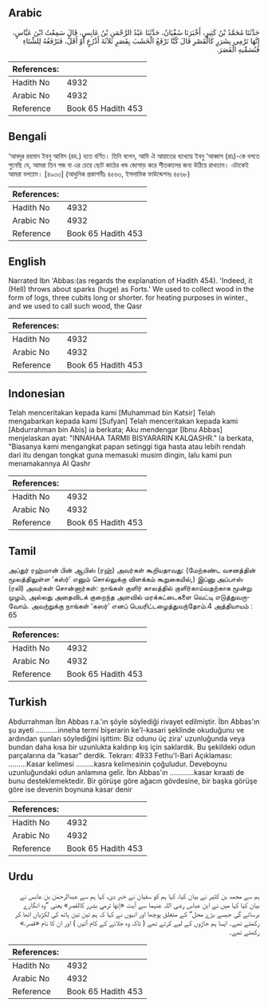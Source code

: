 ## Arabic


<div dir="rtl" lang="ar" style={{fontSize:'larger',backgroundColor:'#f8f9fa',padding:20}}>
حَدَّثَنَا مُحَمَّدُ بْنُ كَثِيرٍ، أَخْبَرَنَا سُفْيَانُ، حَدَّثَنَا عَبْدُ الرَّحْمَنِ بْنُ عَابِسٍ، قَالَ سَمِعْتُ ابْنَ عَبَّاسٍ، إِنَّهَا تَرْمِي بِشَرَرٍ كَالْقَصْرِ قَالَ كُنَّا نَرْفَعُ الْخَشَبَ بِقَصَرٍ ثَلاَثَةَ أَذْرُعٍ أَوْ أَقَلَّ، فَنَرْفَعُهُ لِلشِّتَاءِ فَنُسَمِّيهِ الْقَصَرَ‏.‏
</div>
<div style={{backgroundColor:'#f8f9fa',padding:20, marginBottom: 10}}><table> <thead> <tr> <th>References:</th> <th></th> </tr> </thead> <tbody><tr><td>Hadith No</td><td>4932</td></tr><tr><td>Arabic No</td><td>4932</td></tr><tr><td>Reference</td><td>Book 65 Hadith 453</td></tr></tbody></table></div>

## Bengali


<div dir="ltr" lang="bn" style={{fontSize:'larger',backgroundColor:'#f8f9fa',padding:20}}>
‘আবদুর রহমান ইবনু আবিস (রহ.) হতে বর্ণিত। তিনি বলেন, আমি ঐ আয়াতের ব্যাখ্যায় ইবনু ‘আব্বাস (রাঃ)-কে বলতে শুনেছি যে, আমরা তিন গজ বা এর চেয়ে ছোট কাঠের খন্ড জোগাড় করে শীতকালের জন্য উঠিয়ে রাখতাম। এটাকেই আমরা বলতাম। [৪৯৩৩] (আধুনিক প্রকাশনীঃ ৪৫৬৩, ইসলামিক ফাউন্ডেশনঃ ৪৫৬৮)
</div>
<div style={{backgroundColor:'#f8f9fa',padding:20, marginBottom: 10}}><table> <thead> <tr> <th>References:</th> <th></th> </tr> </thead> <tbody><tr><td>Hadith No</td><td>4932</td></tr><tr><td>Arabic No</td><td>4932</td></tr><tr><td>Reference</td><td>Book 65 Hadith 453</td></tr></tbody></table></div>

## English


<div dir="ltr" lang="en" style={{fontSize:'larger',backgroundColor:'#f8f9fa',padding:20}}>
Narrated Ibn 'Abbas:(as regards the explanation of Hadith 454). 'Indeed, it (Hell) throws about sparks (huge) as Forts.' We used to collect wood in the form of logs, three cubits long or shorter. for heating purposes in winter., and we used to call such wood, the Qasr
</div>
<div style={{backgroundColor:'#f8f9fa',padding:20, marginBottom: 10}}><table> <thead> <tr> <th>References:</th> <th></th> </tr> </thead> <tbody><tr><td>Hadith No</td><td>4932</td></tr><tr><td>Arabic No</td><td>4932</td></tr><tr><td>Reference</td><td>Book 65 Hadith 453</td></tr></tbody></table></div>

## Indonesian


<div dir="ltr" lang="id" style={{fontSize:'larger',backgroundColor:'#f8f9fa',padding:20}}>
Telah menceritakan kepada kami [Muhammad bin Katsir] Telah mengabarkan kepada kami [Sufyan] Telah menceritakan kepada kami [Abdurrahman bin Abis] ia berkata; Aku mendengar [Ibnu Abbas] menjelaskan ayat: "INNAHAA TARMII BISYARARIN KALQASHR." Ia berkata, "Biasanya kami mengangkat papan setinggi tiga hasta atau lebih rendah dari itu dengan tongkat guna memasuki musim dingin, lalu kami pun menamakannya Al Qashr
</div>
<div style={{backgroundColor:'#f8f9fa',padding:20, marginBottom: 10}}><table> <thead> <tr> <th>References:</th> <th></th> </tr> </thead> <tbody><tr><td>Hadith No</td><td>4932</td></tr><tr><td>Arabic No</td><td>4932</td></tr><tr><td>Reference</td><td>Book 65 Hadith 453</td></tr></tbody></table></div>

## Tamil


<div dir="ltr" lang="ta" style={{fontSize:'larger',backgroundColor:'#f8f9fa',padding:20}}>
அப்துர் ரஹ்மான் பின் ஆபிஸ் (ரஹ்) அவர்கள் கூறியதாவது: (மேற்கண்ட வசனத்தின் மூலத்திலுள்ள ‘கஸ்ர்’ எனும் சொல்லுக்கு விளக்கம் கூறுகையில்,) இப்னு அப்பாஸ் (ரலி) அவர்கள் சொன்னார்கள்: நாங்கள் குளிர் காலத்தில் குளிர்காய்வதற்காக மூன்று முழம், அல்லது அதைவிடக் குறைந்த அளவில் மரக்கட்டைகளை வெட்டி எடுத்துவருவோம். அவற்றுக்கு நாங்கள் ‘கஸர்’ எனப் பெயரிட்டழைத்துவந்தோம்.4 அத்தியாயம் : 65
</div>
<div style={{backgroundColor:'#f8f9fa',padding:20, marginBottom: 10}}><table> <thead> <tr> <th>References:</th> <th></th> </tr> </thead> <tbody><tr><td>Hadith No</td><td>4932</td></tr><tr><td>Arabic No</td><td>4932</td></tr><tr><td>Reference</td><td>Book 65 Hadith 453</td></tr></tbody></table></div>

## Turkish


<div dir="ltr" lang="tr" style={{fontSize:'larger',backgroundColor:'#f8f9fa',padding:20}}>
Abdurrahman İbn Abbas r.a.'ın şöyle söylediği rivayet edilmiştir. İbn Abbas'ın şu ayeti ...........inneha termi bişerarin ke'l-kasari şeklinde okuduğunu ve ardından şunları söylediğini işittim: Biz odunu üç zira' uzunluğunda veya bundan daha kısa bir uzunlukta kaldırıp kış için saklardık. Bu şekildeki odun parçalarına da "kasar" derdik. Tekrarı: 4933 Fethu'l-Bari Açıklaması: .........Kasar kelimesi .........kasra kelimesinin çoğuludur. Deveboynu uzunluğundaki odun anlamına gelir. İbn Abbas'ın ............kasar kıraati de bunu desteklemektedir. Bir görüşe göre ağacın gövdesine, bir başka görüşe göre ise devenin boynuna kasar denir
</div>
<div style={{backgroundColor:'#f8f9fa',padding:20, marginBottom: 10}}><table> <thead> <tr> <th>References:</th> <th></th> </tr> </thead> <tbody><tr><td>Hadith No</td><td>4932</td></tr><tr><td>Arabic No</td><td>4932</td></tr><tr><td>Reference</td><td>Book 65 Hadith 453</td></tr></tbody></table></div>

## Urdu


<div dir="rtl" lang="ur" style={{fontSize:'larger',backgroundColor:'#f8f9fa',padding:20}}>
ہم سے محمد بن کثیر نے بیان کیا، کہا ہم کو سفیان نے خبر دی، کہا ہم سے عبدالرحمٰن بن عابس نے بیان کیا کہا میں نے ابن عباس رضی اللہ عنہما سے آیت «إنها ترمي بشرر كالقصر» یعنی ”وہ انگارے برسائے گی جیسے بڑے محل“ کے متعلق پوچھا اور انہوں نے کہا کہ ہم تین تین ہاتھ کی لکڑیاں اٹھا کر رکھتے تھے۔ ایسا ہم جاڑوں کے لیے کرتے تھے ( تاکہ وہ جلانے کے کام آئیں ) اور ان کا نام «قصر‏.‏» رکھتے تھے۔
</div>
<div style={{backgroundColor:'#f8f9fa',padding:20, marginBottom: 10}}><table> <thead> <tr> <th>References:</th> <th></th> </tr> </thead> <tbody><tr><td>Hadith No</td><td>4932</td></tr><tr><td>Arabic No</td><td>4932</td></tr><tr><td>Reference</td><td>Book 65 Hadith 453</td></tr></tbody></table></div>
